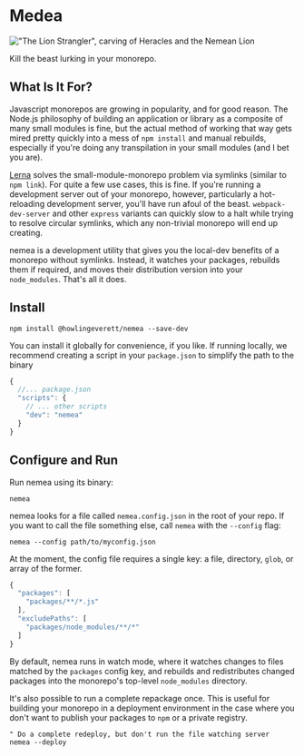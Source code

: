 # Medea

!["The Lion Strangler", carving of Heracles and the Nemean Lion](https://raw.githubusercontent.com/HowlingEverett/nemea/master/images/nemeanlion.jpg)

Kill the beast lurking in your monorepo.

## What Is It For?

Javascript monorepos are growing in popularity, and for good reason. The Node.js
philosophy of building an application or library as a composite of many small 
modules is fine, but the actual method of working that way gets mired pretty
quickly into a mess of `npm install` and manual rebuilds, especially if you're
doing any transpilation in your small modules (and I bet you are).

[Lerna](https://github.com/lerna/lerna) solves the small-module-monorepo problem
via symlinks (similar to `npm link`). For quite a few use cases, this is fine.
If you're running a development server out of your monorepo, however,
particularly a hot-reloading development server, you'll have run afoul of the
beast. `webpack-dev-server` and other `express` variants can quickly slow to a
halt while trying to resolve circular symlinks, which any non-trivial monorepo
will end up creating.

nemea is a development utility that gives you the local-dev benefits of a
monorepo without symlinks. Instead, it watches your packages, rebuilds them if
required, and moves their distribution version into your `node_modules`. That's
all it does.

## Install

`npm install @howlingeverett/nemea --save-dev`

You can install it globally for convenience, if you like. If running locally,
we recommend creating a script in your `package.json` to simplify the path
to the binary

```js
{
  //... package.json
  "scripts": {
    // ... other scripts
    "dev": "nemea"
  }
}
```

## Configure and Run

Run nemea using its binary:

```
nemea
```

nemea looks for a file called `nemea.config.json` in the root of your repo. If
you want to call the file something else, call `nemea` with the `--config` flag:

```
nemea --config path/to/myconfig.json
```

At the moment, the config file requires a single key: a file, directory, `glob`,
or array of the former.

```js
{
  "packages": [
    "packages/**/*.js"
  ],
  "excludePaths": [
    "packages/node_modules/**/*"
  ]
}
```

By default, nemea runs in watch mode, where it watches changes to files matched
by the `packages` config key, and rebuilds and redistributes changed packages
into the monorepo's top-level `node_modules` directory.

It's also possible to run a complete repackage once. This is useful for building
your monorepo in a deployment environment in the case where you don't want to
publish your packages to `npm` or a private registry.

```
" Do a complete redeploy, but don't run the file watching server
nemea --deploy
```